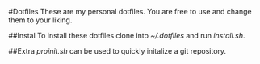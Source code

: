 #Dotfiles
These are my personal dotfiles.
You are free to use and change them to your liking.

##Instal
To install these dotfiles clone into _~/.dotfiles_ and run _install.sh_.

##Extra
_proinit.sh_ can be used to quickly initalize a git repository. 
